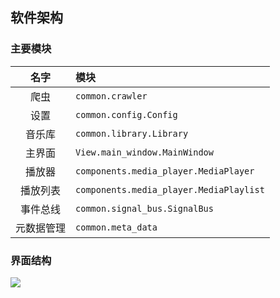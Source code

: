 ## 软件架构

### 主要模块

|    名字    | 模块                                    |
| :--------: | :-------------------------------------- |
|    爬虫    | `common.crawler`                        |
|    设置    | `common.config.Config`                  |
|   音乐库   | `common.library.Library`                |
|   主界面   | `View.main_window.MainWindow`           |
|   播放器   | `components.media_player.MediaPlayer`   |
|  播放列表  | `components.media_player.MediaPlaylist` |
|  事件总线  | `common.signal_bus.SignalBus`           |
| 元数据管理 | `common.meta_data`                      |

### 界面结构
![](../../_static/images/界面结构.png)
